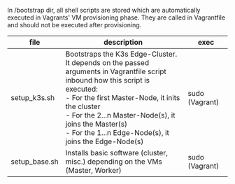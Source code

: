 In /bootstrap dir, all shell scripts are stored which are automatically executed in Vagrants' VM provisioning phase.
They are called in Vagrantfile and should not be executed after provisioning.

| **file**        | **description**                                                                                                                                                                                                                                                                                                | **exec**       |
|-----------------|----------------------------------------------------------------------------------------------------------------------------------------------------------------------------------------------------------------------------------------------------------------------------------------------------------------|----------------|
| setup_k3s.sh    | Bootstraps the K3s Edge-Cluster. <br>It depends on the passed arguments in Vagrantfile script inbound how this script is executed: <br>- For the first Master-Node, it inits the cluster<br>- For the 2...n Master-Node(s), it joins the Master(s) <br>- For the 1...n Edge-Node(s), it joins the Edge-Node(s) | sudo (Vagrant) |
| setup_base.sh | Installs basic software (cluster, misc.) depending on the VMs (Master, Worker)                                                                                                                                                                                                                                 | sudo (Vagrant) |